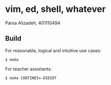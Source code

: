 # vim, ed, shell, whatever

Parsa Alizadeh, 401110494

## Build

For reasonable, logical and intuitive use cases:

```console
$ make
```

For teacher assistants:

```console
$ make CDEFINES=-DIDIOT
```
